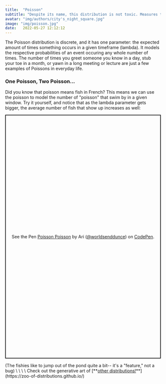 ```yaml
---
title:  "Poisson"
subtitle: "Despite its name, this distribution is not toxic. Measures the amount of times something occurs within a given period."
avatar: "img/authors/city's_night_square.jpg"
image: "img/poisson.jpg"
date:   2022-05-27 12:12:12
---
```

The Poisson distribution is discrete, and it has one parameter: the expected amount of times something occurs in a given timeframe (lambda). It models the respective probabilities of an event occuring any whole number of times. The number of times you greet someone you know in a day, stub your toe in a month, or yawn in a long meeting or lecture are just a few examples of Poissons in everyday life.
### One Poisson, Two Poisson...
Did you know that poisson means fish in French? This means we can use the poisson to model the number of "poisson" that swim by in a given window. Try it yourself, and notice that as the lambda parameter gets bigger, the average number of fish that show up increases as well:
<p class="codepen" data-height="787" data-theme-id="dark" data-default-tab="result" data-slug-hash="qBxjdgW" data-user="worldsenddunce" style="height: 787px; box-sizing: border-box; display: flex; align-items: center; justify-content: center; border: 2px solid; margin: 1em 0; padding: 1em;">
  <span>See the Pen <a href="https://codepen.io/worldsenddunce/pen/qBxjdgW">
  Poisson Poisson</a> by Ari (<a href="https://codepen.io/worldsenddunce">@worldsenddunce</a>)
  on <a href="https://codepen.io">CodePen</a>.</span>
</p>
<script async src="https://cpwebassets.codepen.io/assets/embed/ei.js"></script>
(The fishies like to jump out of the pond quite a bit-- it's a "feature," not a bug)
\
\
\
\
Check out the generative art of [**<ins>other distributions!</ins>**](https://zoo-of-distributions.github.io/)
